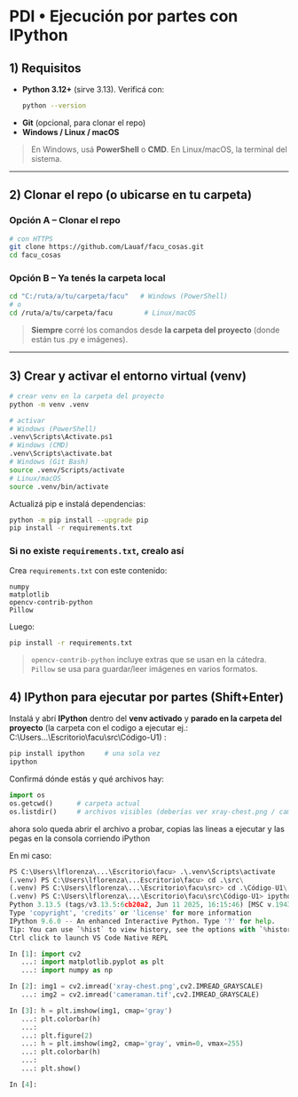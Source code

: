# PDI • Ejecución por partes con IPython 

## 1) Requisitos

- **Python 3.12+** (sirve 3.13). Verificá con:
  ```bash
  python --version
  ```
- **Git** (opcional, para clonar el repo)
- **Windows / Linux / macOS**

> En Windows, usá **PowerShell** o **CMD**. En Linux/macOS, la terminal del sistema.

---

## 2) Clonar el repo (o ubicarse en tu carpeta)

### Opción A – Clonar el repo
```bash
# con HTTPS
git clone https://github.com/Lauaf/facu_cosas.git
cd facu_cosas
```

### Opción B – Ya tenés la carpeta local
```bash
cd "C:/ruta/a/tu/carpeta/facu"   # Windows (PowerShell)
# o
cd /ruta/a/tu/carpeta/facu        # Linux/macOS
```

> **Siempre** corré los comandos desde **la carpeta del proyecto** (donde están tus .py e imágenes).

---

## 3) Crear y activar el entorno virtual (venv)

```bash
# crear venv en la carpeta del proyecto
python -m venv .venv

# activar
# Windows (PowerShell)
.venv\Scripts\Activate.ps1
# Windows (CMD)
.venv\Scripts\activate.bat
# Windows (Git Bash)
source .venv/Scripts/activate
# Linux/macOS
source .venv/bin/activate
```

Actualizá pip e instalá dependencias:
```bash
python -m pip install --upgrade pip
pip install -r requirements.txt
```

### Si no existe `requirements.txt`, crealo así
Crea `requirements.txt` con este contenido:
```
numpy
matplotlib
opencv-contrib-python
Pillow
```
Luego:
```bash
pip install -r requirements.txt
```

> `opencv-contrib-python` incluye extras que se usan en la cátedra. `Pillow` se usa para guardar/leer imágenes en varios formatos.


## 4) **IPython** para ejecutar por partes (Shift+Enter)

Instalá y abrí **IPython** dentro del **venv activado** y **parado en la carpeta del proyecto** (la carpeta con el codigo a ejecutar ej.: C:\Users\...\Escritorio\facu\src\Código-U1) :
```bash
pip install ipython     # una sola vez
ipython
```

Confirmá dónde estás y qué archivos hay:
```python
import os
os.getcwd()      # carpeta actual
os.listdir()     # archivos visibles (deberías ver xray-chest.png / cameraman.tif)
```

ahora solo queda abrir el archivo a probar, copias las lineas a ejecutar y las pegas en la consola corriendo iPython

En mi caso:
```python
PS C:\Users\lflorenza\...\Escritorio\facu> .\.venv\Scripts\activate
(.venv) PS C:\Users\lflorenza\...Escritorio\facu> cd .\src\
(.venv) PS C:\Users\lflorenza\...\Escritorio\facu\src> cd .\Código-U1\
(.venv) PS C:\Users\lflorenza\...\Escritorio\facu\src\Código-U1> ipython
Python 3.13.5 (tags/v3.13.5:6cb20a2, Jun 11 2025, 16:15:46) [MSC v.1943 64 bit (AMD64)]
Type 'copyright', 'credits' or 'license' for more information
IPython 9.6.0 -- An enhanced Interactive Python. Type '?' for help.
Tip: You can use `%hist` to view history, see the options with `%history?`
Ctrl click to launch VS Code Native REPL

In [1]: import cv2
   ...: import matplotlib.pyplot as plt
   ...: import numpy as np

In [2]: img1 = cv2.imread('xray-chest.png',cv2.IMREAD_GRAYSCALE)
   ...: img2 = cv2.imread('cameraman.tif',cv2.IMREAD_GRAYSCALE)

In [3]: h = plt.imshow(img1, cmap='gray')
   ...: plt.colorbar(h)
   ...:
   ...: plt.figure(2)
   ...: h = plt.imshow(img2, cmap='gray', vmin=0, vmax=255)
   ...: plt.colorbar(h)
   ...:
   ...: plt.show()

In [4]:
```